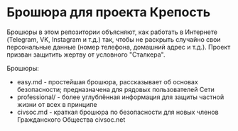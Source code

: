# Брошюра для проекта Крепость

Брошюры в этом репозитории объясняют, как работать в Интернете (Telegram, VK, Instagram и т.д.) так, чтобы не раскрыть случайно свои персональные данные (номер телефона, домашний адрес и т.д.). Проект призван защитить жертву от условного "Сталкера".

Брошюры:

* easy.md - простейшая брошюра, рассказывает об основах безопасности; предназначена для рядовых пользователей Сети
* professional/ - более углублённая информация для защиты частной жизни от всех в принципе
* civsoc.md - краткая брошюра по безопасности для новых членов Гражданского Общества civsoc.net